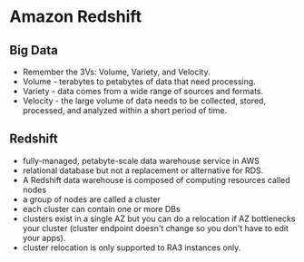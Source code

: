 # Amazon Redshift

## Big Data

- Remember the 3Vs: Volume, Variety, and Velocity.
- Volume - terabytes to petabytes of data that need processing.
- Variety - data comes from a wide range of sources and formats.
- Velocity - the large volume of data needs to be collected, stored, processed, and analyzed within a short period of time. 

## Redshift

- fully-managed, petabyte-scale data warehouse service in AWS
- relational database but not a replacement or alternative for RDS.
- A Redshift data warehouse is composed of computing resources called nodes
- a group of nodes are called a cluster
- each cluster can contain one or more DBs
- clusters exist in a single AZ but you can do a relocation if AZ bottlenecks your cluster (cluster endpoint doesn't change so you don't have to edit your apps). 
- cluster relocation is only supported to RA3 instances only. 